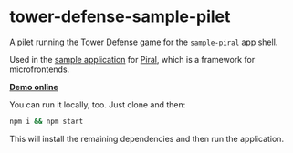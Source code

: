 # tower-defense-sample-pilet

A pilet running the Tower Defense game for the `sample-piral` app shell.

Used in the [sample application](https://demo-full.piral.io) for [Piral](https://piral.io), which is a framework for microfrontends.

**[Demo online](https://demo-full.piral.io/tower-defense)**

You can run it locally, too. Just clone and then:

```sh
npm i && npm start
```

This will install the remaining dependencies and then run the application.
